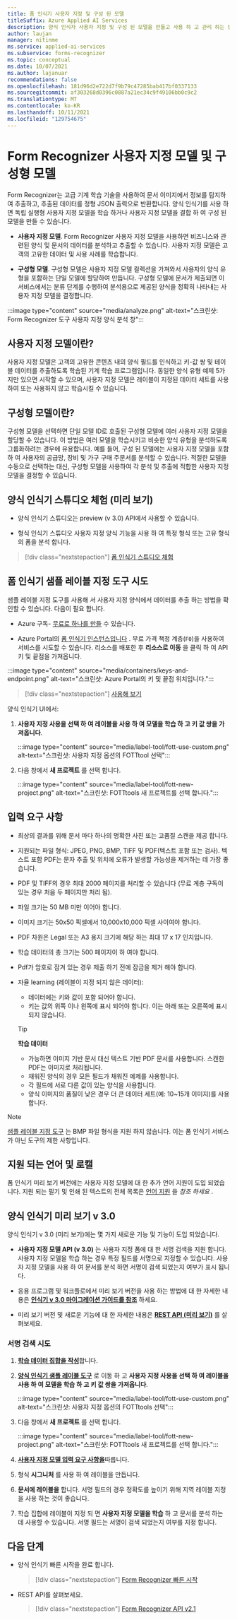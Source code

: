 ```yaml
---
title: 폼 인식기 사용자 지정 및 구성 된 모델
titleSuffix: Azure Applied AI Services
description: 양식 인식자 사용자 지정 및 구성 된 모델을 만들고 사용 하 고 관리 하는 방법에 대해 알아봅니다.
author: laujan
manager: nitinme
ms.service: applied-ai-services
ms.subservice: forms-recognizer
ms.topic: conceptual
ms.date: 10/07/2021
ms.author: lajanuar
recommendations: false
ms.openlocfilehash: 181d96d2e722d7f9b79c47285bab417bf0337133
ms.sourcegitcommit: af303268d0396c0887a21ec34c9f49106bb0c9c2
ms.translationtype: MT
ms.contentlocale: ko-KR
ms.lasthandoff: 10/11/2021
ms.locfileid: "129754675"
---
```

# <a name="form-recognizer-custom-and-composed-models"></a>Form Recognizer 사용자 지정 모델 및 구성형 모델

Form Recognizer는 고급 기계 학습 기술을 사용하여 문서 이미지에서 정보를 탐지하여 추출하고, 추출된 데이터를 정형 JSON 출력으로 반환합니다. 양식 인식기를 사용 하면 독립 실행형 사용자 지정 모델을 학습 하거나 사용자 지정 모델을 결합 하 여 구성 된 모델을 만들 수 있습니다.

* **사용자 지정 모델**. Form Recognizer 사용자 지정 모델을 사용하면 비즈니스와 관련된 양식 및 문서의 데이터를 분석하고 추출할 수 있습니다. 사용자 지정 모델은 고객의 고유한 데이터 및 사용 사례를 학습합니다.

* **구성형 모델**. 구성형 모델은 사용자 지정 모델 컬렉션을 가져와서 사용자의 양식 유형을 포함하는 단일 모델에 할당하여 만듭니다. 구성형 모델에 문서가 제출되면 이 서비스에서는 분류 단계를 수행하여 분석용으로 제공된 양식을 정확히 나타내는 사용자 지정 모델을 결정합니다.

:::image type="content" source="media/analyze.png" alt-text="스크린샷: Form Recognizer 도구 사용자 지정 양식 분석 창":::


## <a name="what-is-a-custom-model"></a>사용자 지정 모델이란?

사용자 지정 모델은 고객의 고유한 콘텐츠 내의 양식 필드를 인식하고 키-값 쌍 및 테이블 데이터를 추출하도록 학습된 기계 학습 프로그램입니다. 동일한 양식 유형 예제 5가지만 있으면 시작할 수 있으며, 사용자 지정 모델은 레이블이 지정된 데이터 세트를 사용하여 또는 사용하지 않고 학습시킬 수 있습니다.

## <a name="what-is-a-composed-model"></a>구성형 모델이란?

구성형 모델을 선택하면 단일 모델 ID로 호출된 구성형 모델에 여러 사용자 지정 모델을 할당할 수 있습니다. 이 방법은 여러 모델을 학습시키고 비슷한 양식 유형을 분석하도록 그룹화하려는 경우에 유용합니다. 예를 들어, 구성 된 모델에는 사용자 지정 모델을 포함 하 여 사용자의 공급망, 장비 및 가구 구매 주문서를 분석할 수 있습니다. 적절한 모델을 수동으로 선택하는 대신, 구성형 모델을 사용하여 각 분석 및 추출에 적합한 사용자 지정 모델을 결정할 수 있습니다.

## <a name="try-form-recognizer-studio-preview"></a>양식 인식기 스튜디오 체험 (미리 보기)

* 양식 인식기 스튜디오는 preview (v 3.0) API에서 사용할 수 있습니다.

* 형식 인식기 스튜디오 사용자 지정 양식 기능을 사용 하 여 특정 형식 또는 고유 형식의 폼을 분석 합니다.

> [!div class="nextstepaction"]
> [폼 인식기 스튜디오 체험](https://formrecognizer.appliedai.azure.com/studio/customform/projects)

## <a name="try-form-recognizer-sample-labeling-tool"></a>폼 인식기 샘플 레이블 지정 도구 시도

샘플 레이블 지정 도구를 사용해 서 사용자 지정 양식에서 데이터를 추출 하는 방법을 확인할 수 있습니다. 다음이 필요 합니다.

* Azure 구독- [무료로 하나를 만들](https://azure.microsoft.com/free/cognitive-services/) 수 있습니다.

* Azure Portal의 [폼 인식기 인스턴스입니다](https://ms.portal.azure.com/#create/Microsoft.CognitiveServicesFormRecognizer) . 무료 가격 책정 계층(`F0`)을 사용하여 서비스를 시도할 수 있습니다. 리소스를 배포한 후 **리소스로 이동** 을 클릭 하 여 API 키 및 끝점을 가져옵니다.

 :::image type="content" source="media/containers/keys-and-endpoint.png" alt-text="스크린샷: Azure Portal의 키 및 끝점 위치입니다.":::

> [!div class="nextstepaction"]
> [사용해 보기](https://fott-2-1.azurewebsites.net/projects/create)

양식 인식기 UI에서:

1. **사용자 지정 사용을 선택 하 여 레이블을 사용 하 여 모델을 학습 하 고 키 값 쌍을 가져옵니다**.

      :::image type="content" source="media/label-tool/fott-use-custom.png" alt-text="스크린샷: 사용자 지정 옵션의 FOTTtool 선택":::

1. 다음 창에서 **새 프로젝트** 를 선택 합니다.

    :::image type="content" source="media/label-tool/fott-new-project.png" alt-text="스크린샷: FOTTtools 새 프로젝트를 선택 합니다.":::

## <a name="input-requirements"></a>입력 요구 사항

* 최상의 결과를 위해 문서 마다 하나의 명확한 사진 또는 고품질 스캔을 제공 합니다.
* 지원되는 파일 형식: JPEG, PNG, BMP, TIFF 및 PDF(텍스트 포함 또는 검사). 텍스트 포함 PDF는 문자 추출 및 위치에 오류가 발생할 가능성을 제거하는 데 가장 좋습니다.
* PDF 및 TIFF의 경우 최대 2000 페이지를 처리할 수 있습니다 (무료 계층 구독이 있는 경우 처음 두 페이지만 처리 됨).
* 파일 크기는 50 MB 미만 이어야 합니다.
* 이미지 크기는 50x50 픽셀에서 10,000x10,000 픽셀 사이여야 합니다.
* PDF 차원은 Legal 또는 A3 용지 크기에 해당 하는 최대 17 x 17 인치입니다.
* 학습 데이터의 총 크기는 500 페이지이 하 여야 합니다.
* Pdf가 암호로 잠겨 있는 경우 제출 하기 전에 잠금을 제거 해야 합니다.
* 자율 learning (레이블이 지정 되지 않은 데이터):
  * 데이터에는 키와 값이 포함 되어야 합니다.
  * 키는 값의 위쪽 이나 왼쪽에 표시 되어야 합니다. 이는 아래 또는 오른쪽에 표시 되지 않습니다.

  > [!TIP]
  > **학습 데이터**
  >
  >* 가능하면 이미지 기반 문서 대신 텍스트 기반 PDF 문서를 사용합니다. 스캔한 PDF는 이미지로 처리됩니다.
  > * 채워진 양식의 경우 모든 필드가 채워진 예제를 사용합니다.
  > * 각 필드에 서로 다른 값이 있는 양식을 사용합니다.
  >* 양식 이미지의 품질이 낮은 경우 더 큰 데이터 세트(예: 10~15개 이미지)를 사용합니다.

> [!NOTE]
> [샘플 레이블 지정 도구](https://fott-2-1.azurewebsites.net/) 는 BMP 파일 형식을 지원 하지 않습니다. 이는 폼 인식기 서비스가 아닌 도구의 제한 사항입니다.

## <a name="supported-languages-and-locales"></a>지원 되는 언어 및 로캘

 폼 인식기 미리 보기 버전에는 사용자 지정 모델에 대 한 추가 언어 지원이 도입 되었습니다. 지원 되는 필기 및 인쇄 된 텍스트의 전체 목록은 [언어 지원](language-support.md#layout-and-custom-model) 을 *참조 하세요* .

## <a name="form-recognizer-preview-v30"></a>양식 인식기 미리 보기 v 3.0

 양식 인식기 v 3.0 (미리 보기)에는 몇 가지 새로운 기능 및 기능이 도입 되었습니다.

* **사용자 지정 모델 API (v 3.0)** 는 사용자 지정 폼에 대 한 서명 검색을 지원 합니다. 사용자 지정 모델을 학습 하는 경우 특정 필드를 서명으로 지정할 수 있습니다.  사용자 지정 모델을 사용 하 여 문서를 분석 하면 서명이 검색 되었는지 여부가 표시 됩니다.

* 응용 프로그램 및 워크플로에서 미리 보기 버전을 사용 하는 방법에 대 한 자세한 내용은 [**인식기 v 3.0 마이그레이션 가이드를 참조**](v3-migration-guide.md) 하세요.

* 미리 보기 버전 및 새로운 기능에 대 한 자세한 내용은 [**REST API (미리 보기)**](https://westus.dev.cognitive.microsoft.com/docs/services/form-recognizer-api-v3-0-preview-1/operations/AnalyzeDocument) 를 살펴보세요.

### <a name="try-signature-detection"></a>서명 검색 시도

1. [**학습 데이터 집합을 작성**](build-training-data-set.md#custom-model-input-requirements)합니다.

1. [**양식 인식기 샘플 레이블 도구**](https://fott-preview-private.azurewebsites.net) 로 이동 하 고 **사용자 지정 사용을 선택 하 여 레이블을 사용 하 여 모델을 학습 하 고 키 값 쌍을 가져옵니다**.

    :::image type="content" source="media/label-tool/fott-use-custom.png" alt-text="스크린샷: 사용자 지정 옵션의 FOTTtools 선택":::

1. 다음 창에서 **새 프로젝트** 를 선택 합니다.

    :::image type="content" source="media/label-tool/fott-new-project.png" alt-text="스크린샷: FOTTtools 새 프로젝트를 선택 합니다.":::

1. [**사용자 지정 모델 입력 요구 사항을**](build-training-data-set.md#custom-model-input-requirements)따릅니다.

1. 형식 **시그니처** 를 사용 하 여 레이블을 만듭니다.

1. **문서에 레이블을** 합니다.  서명 필드의 경우 정확도를 높이기 위해 지역 레이블 지정을 사용 하는 것이 좋습니다.

1. 학습 집합에 레이블이 지정 되 면 **사용자 지정 모델을 학습** 하 고 문서를 분석 하는 데 사용할 수 있습니다. 서명 필드는 서명이 검색 되었는지 여부를 지정 합니다.

## <a name="next-steps"></a>다음 단계

* 양식 인식기 빠른 시작을 완료 합니다.

  > [!div class="nextstepaction"]
  > [Form Recognizer 빠른 시작](quickstarts/try-sdk-rest-api.md)

* REST API를 살펴보세요.

    > [!div class="nextstepaction"]
    > [Form Recognizer API v2.1](https://westus.dev.cognitive.microsoft.com/docs/services/form-recognizer-api-v2-1/operations/AnalyzeWithCustomForm)
